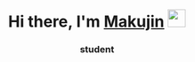 <h1 align="center">Hi there, I'm <a href="https://www.youtube.com/watch?v=64TCo-9BD_U&list=LL&index=162" target="_blank">Makujin</a> 
<img src="https://github.com/blackcater/blackcater/raw/main/images/Hi.gif" height="32"/></h1>
<h3 align="center">student
